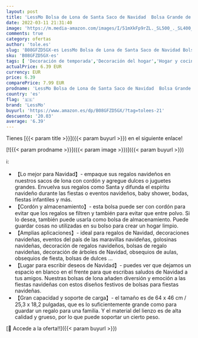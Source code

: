 ```yaml
---
layout: post
title: 'LessMo Bolsa de Lona de Santa Saco de Navidad  Bolsa Grande de Lona con cordón  Bolsa de algodón Favores de Fiesta para Almacenamiento de Paquetes de Navidad Grandes'
date: 2022-03-11 21:31:40
image: 'https://m.media-amazon.com/images/I/51mXkFp9rZL._SL500_._SL400_.jpg'
comments: true
category: ofertas
author: 'tole.es'
slug: 'B08GFZD5GX-es LessMo Bolsa de Lona de Santa Saco de Navidad Bolsa Grande...'
sku: 'B08GFZD5GX-es'
tags: [ 'Decoración de temporada','Decoración del hogar','Hogar y cocina','Medias de navidad','lessmo','navidad', ]
actualPrice: 6.39 EUR
currency: EUR
price: 6.39
comparePrice: 7.99 EUR
prodname: 'LessMo Bolsa de Lona de Santa Saco de Navidad  Bolsa Grande de Lona con cordón  Bolsa de algodón Favores de Fiesta para Almacenamiento de Paquetes de Navidad Grandes'
country: 'es'
flag: '🇪🇸'
brand: 'LessMo'
buyurl: 'https://www.amazon.es/dp/B08GFZD5GX/?tag=tolees-21'
descuento: '20.03'
average: '6.39'
---
```


Tienes [{{< param title >}}]({{< param buyurl >}}) en el siguiente enlace!

[![{{< param prodname >}}]({{< param image >}})]({{< param buyurl >}})

ℹ️:

- 【Lo mejor para Navidad】- empaque sus regalos navideños en nuestros sacos de lona con cordón y agregue dulces o juguetes grandes. Envuelva sus regalos como Santa y difunda el espíritu navideño durante las fiestas o eventos navideños, baby shower, bodas, fiestas infantiles y más.
- 【Cordón y almacenamiento】- esta bolsa puede ser con cordón para evitar que los regalos se filtren y también para evitar que entre polvo. Si lo desea, también puede usarla como bolsa de almacenamiento. Puede guardar cosas no utilizadas en su bolso para crear un hogar limpio.
- 【Amplias aplicaciones】- ideal para regalos de Navidad, decoraciones navideñas, eventos del país de las maravillas navideñas, golosinas navideñas, decoración de regalos navideños, bolsas de regalo navideñas, decoración de árboles de Navidad, obsequios de aulas, obsequios de fiesta, bolsas de dulces ...
- 【Lugar para escribir deseos de Navidad】- puedes ver que dejamos un espacio en blanco en el frente para que escribas saludos de Navidad a tus amigos. Nuestras bolsas de lona añaden diversión y emoción a las fiestas navideñas con estos diseños festivos de bolsas para fiestas navideñas.
- 【Gran capacidad y soporte de carga】- el tamaño es de 64 x 46 cm / 25,3 x 18,2 pulgadas, que es lo suficientemente grande como para guardar un regalo para una familia. Y el material del lienzo es de alta calidad y grueso, por lo que puede soportar un cierto peso.

[🛒 Accede a la oferta!!]({{< param buyurl >}})
